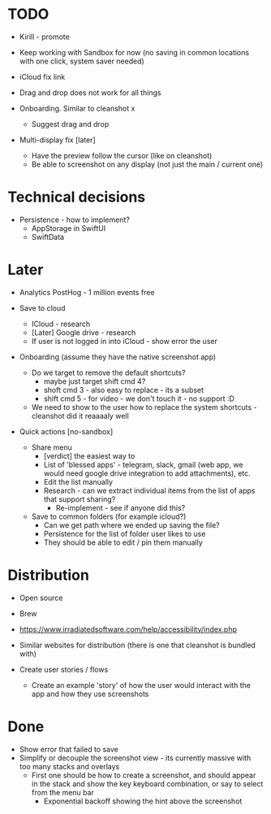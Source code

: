 # TODO
- Kirill - promote

- Keep working with Sandbox for now (no saving in common locations with one click, system saver needed)
- iCloud fix link
- Drag and drop does not work for all things
- Onboarding. Similar to cleanshot x
  - Suggest drag and drop
- Multi-display fix [later]
  - Have the preview follow the cursor (like on cleanshot)
  - Be able to screenshot on any display (not just the main / current one)

# Technical decisions
- Persistence - how to implement?
  - AppStorage in SwiftUI
  - SwiftData

# Later


- Analytics PostHog - 1 million events free

- Save to cloud 
  - ICloud - research
  - [Later] Google drive - research
  - If user is not logged in into iCloud - show error the user

- Onboarding (assume they have the native screenshot app)
  - Do we target to remove the default shortcuts? 
    - maybe just target shift cmd 4?
    - shoft cmd 3 - also easy to replace - its a subset 
    - shift cmd 5 - for video - we don't touch it - no support :D
  - We need to show to the user how to replace the system shortcuts - cleanshot did it reaaaaly well

- Quick actions [no-sandbox]
  - Share menu
    - [verdict] the easiest way to 
    - List of 'blessed apps' - telegram, slack, gmail (web app, we would need google drive integration to add attachments), etc.
    - Edit the list manually 
    - Research - can we extract individual items from the list of apps that support sharing?
      - Re-implement - see if anyone did this?
  - Save to common folders (for example icloud?)
    - Can we get path where we ended up saving the file?
    - Persistence for the list of folder user likes to use
    - They should be able to edit / pin them manually

# Distribution 
- Open source
- Brew
- https://www.irradiatedsoftware.com/help/accessibility/index.php
- Similar websites for distribution (there is one that cleanshot is bundled with)

- Create user stories / flows
  - Create an example 'story' of how the user would interact with the app and how they use screenshots
# Done
  - Show error that failed to save 
 - Simplify or decouple the screenshot view - its currently massive with too many stacks and overlays
   - First one should be how to create a screenshot, and should appear in the stack and show the key keyboard combination, or say to select from the menu bar
     - Exponential backoff showing the hint above the screenshot
